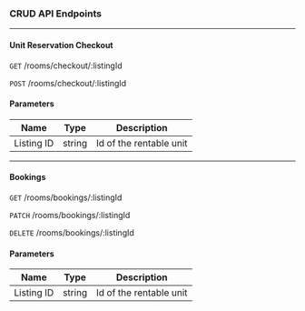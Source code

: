 ### CRUD API Endpoints
---
#### Unit Reservation Checkout

`GET` /rooms/checkout/:listingId

`POST` /rooms/checkout/:listingId

#### Parameters

| Name | Type | Description |
|------|------|-------------|
| Listing ID | string | Id of the rentable unit |

---

#### Bookings

`GET` /rooms/bookings/:listingId

`PATCH` /rooms/bookings/:listingId

`DELETE` /rooms/bookings/:listingId

#### Parameters

| Name | Type | Description |
|------|------|-------------|
| Listing ID | string | Id of the rentable unit |

